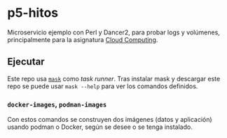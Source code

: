 # p5-hitos

Microservicio ejemplo con Perl y Dancer2, para probar logs y
volúmenes, principalmente para la asignatura [Cloud
Computing](https://jj.github.io/CC).

## Ejecutar

Este repo usa [`mask`](https://github.com/jakedeichert/mask) como
*task runner*. Tras instalar mask y descargar este repo se puede usar
`mask --help` para ver los comandos definidos.

### `docker-images`, `podman-images`

Con estos comandos se construyen dos imágenes (datos y aplicación)
usando podman o Docker, según se desee o se tenga instalado.


